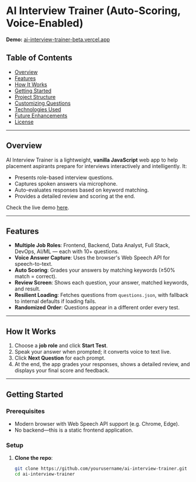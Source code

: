 # AI Interview Trainer (Auto-Scoring, Voice-Enabled)

**Demo:** [ai-interview-trainer-beta.vercel.app](https://ai-interview-trainer-beta.vercel.app/)  


##  Table of Contents

- [Overview](#overview)  
- [Features](#features)  
- [How It Works](#how-it-works)  
- [Getting Started](#getting-started)  
- [Project Structure](#project-structure)  
- [Customizing Questions](#customizing-questions)  
- [Technologies Used](#technologies-used)  
- [Future Enhancements](#future-enhancements)  
- [License](#license)

---

## Overview

AI Interview Trainer is a lightweight, **vanilla JavaScript** web app to help placement aspirants prepare for interviews interactively and intelligently. It:

- Presents role-based interview questions.  
- Captures spoken answers via microphone.  
- Auto-evaluates responses based on keyword matching.  
- Provides a detailed review and scoring at the end.

Check the live demo [here](https://ai-interview-trainer-beta.vercel.app/).

---

## Features

- **Multiple Job Roles**: Frontend, Backend, Data Analyst, Full Stack, DevOps, AI/ML — each with 10+ questions.  
- **Voice Answer Capture**: Uses the browser's Web Speech API for speech-to-text.  
- **Auto Scoring**: Grades your answers by matching keywords (≥50% match = correct).  
- **Review Screen**: Shows each question, your answer, matched keywords, and result.  
- **Resilient Loading**: Fetches questions from `questions.json`, with fallback to internal defaults if loading fails.  
- **Randomized Order**: Questions appear in a different order every test.

---

## How It Works

1. Choose a **job role** and click **Start Test**.  
2. Speak your answer when prompted; it converts voice to text live.  
3. Click **Next Question** for each prompt.  
4. At the end, the app grades your responses, shows a detailed review, and displays your final score and feedback.

---

## Getting Started

### Prerequisites

- Modern browser with Web Speech API support (e.g. Chrome, Edge).  
- No backend—this is a static frontend application.

### Setup

1. **Clone the repo**:
   ```bash
   git clone https://github.com/yourusername/ai-interview-trainer.git
   cd ai-interview-trainer
